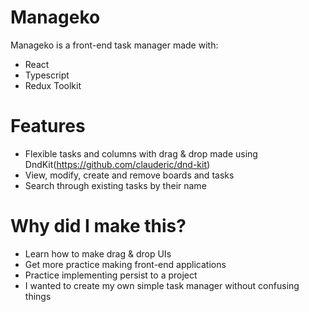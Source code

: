 # Manageko

Manageko is a front-end task manager made with:

- React
- Typescript
- Redux Toolkit

# Features

- Flexible tasks and columns with drag & drop made using DndKit(https://github.com/clauderic/dnd-kit)
- View, modify, create and remove boards and tasks
- Search through existing tasks by their name

# Why did I make this?

- Learn how to make drag & drop UIs
- Get more practice making front-end applications
- Practice implementing persist to a project
- I wanted to create my own simple task manager without confusing things

